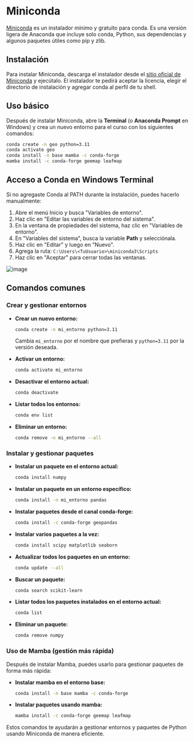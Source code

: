 # Miniconda

[Miniconda](https://docs.anaconda.com/miniconda) es un instalador mínimo y gratuito para conda. Es una versión ligera de Anaconda que incluye solo conda, Python, sus dependencias y algunos paquetes útiles como pip y zlib.

## Instalación

Para instalar Miniconda, descarga el instalador desde el [sitio oficial de Miniconda](https://docs.anaconda.com/miniconda) y ejecútalo. El instalador te pedirá aceptar la licencia, elegir el directorio de instalación y agregar conda al perfil de tu shell.

## Uso básico

Después de instalar Miniconda, abre la **Terminal** (o **Anaconda Prompt** en Windows) y crea un nuevo entorno para el curso con los siguientes comandos:

```bash
conda create -n geo python=3.11
conda activate geo
conda install -n base mamba -c conda-forge
mamba install -c conda-forge geemap leafmap
```

## Acceso a Conda en Windows Terminal

Si no agregaste Conda al PATH durante la instalación, puedes hacerlo manualmente:

1. Abre el menú Inicio y busca "Variables de entorno".
2. Haz clic en "Editar las variables de entorno del sistema".
3. En la ventana de propiedades del sistema, haz clic en "Variables de entorno".
4. En "Variables del sistema", busca la variable **Path** y selecciónala.
5. Haz clic en "Editar" y luego en "Nuevo".
6. Agrega la ruta: `C:\Users\<TuUsuario>\miniconda3\Scripts`
7. Haz clic en "Aceptar" para cerrar todas las ventanas.

![image](https://github.com/user-attachments/assets/427ea290-8ea8-42a5-b070-854696f71fc5)

## Comandos comunes

### Crear y gestionar entornos

- **Crear un nuevo entorno:**

  ```bash
  conda create -n mi_entorno python=3.11
  ```
  Cambia `mi_entorno` por el nombre que prefieras y `python=3.11` por la versión deseada.

- **Activar un entorno:**

  ```bash
  conda activate mi_entorno
  ```

- **Desactivar el entorno actual:**

  ```bash
  conda deactivate
  ```

- **Listar todos los entornos:**

  ```bash
  conda env list
  ```

- **Eliminar un entorno:**
  ```bash
  conda remove -n mi_entorno --all
  ```

### Instalar y gestionar paquetes

- **Instalar un paquete en el entorno actual:**

  ```bash
  conda install numpy
  ```

- **Instalar un paquete en un entorno específico:**

  ```bash
  conda install -n mi_entorno pandas
  ```

- **Instalar paquetes desde el canal conda-forge:**

  ```bash
  conda install -c conda-forge geopandas
  ```

- **Instalar varios paquetes a la vez:**

  ```bash
  conda install scipy matplotlib seaborn
  ```

- **Actualizar todos los paquetes en un entorno:**

  ```bash
  conda update --all
  ```

- **Buscar un paquete:**

  ```bash
  conda search scikit-learn
  ```

- **Listar todos los paquetes instalados en el entorno actual:**

  ```bash
  conda list
  ```

- **Eliminar un paquete:**
  ```bash
  conda remove numpy
  ```

### Uso de Mamba (gestión más rápida)

Después de instalar Mamba, puedes usarlo para gestionar paquetes de forma más rápida:

- **Instalar mamba en el entorno base:**

  ```bash
  conda install -n base mamba -c conda-forge
  ```

- **Instalar paquetes usando mamba:**
  ```bash
  mamba install -c conda-forge geemap leafmap
  ```

Estos comandos te ayudarán a gestionar entornos y paquetes de Python usando Miniconda de manera eficiente.
